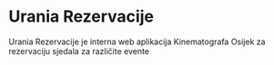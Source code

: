 # Urania Rezervacije
Urania Rezervacije je interna web aplikacija Kinematografa Osijek za rezervaciju sjedala za različite evente
